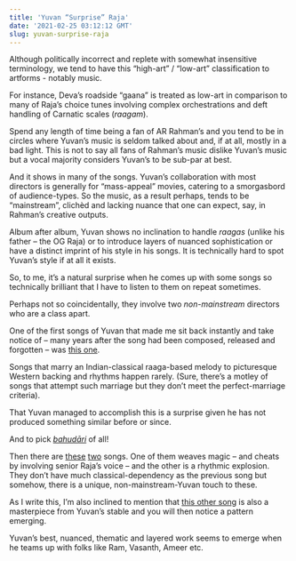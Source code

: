 ```yaml
---
title: 'Yuvan “Surprise” Raja'
date: '2021-02-25 03:12:12 GMT'
slug: yuvan-surprise-raja
---
```

Although politically incorrect and replete with somewhat insensitive terminology, we tend to have this “high-art” / “low-art” classification to artforms - notably music.

For instance, Deva’s roadside “gaana” is treated as low-art in comparison to many of Raja’s choice tunes involving complex orchestrations and deft handling of Carnatic scales (_raagam_).

Spend any length of time being a fan of AR Rahman’s and you tend to be in circles where Yuvan’s music is seldom talked about and, if at all, mostly in a bad light. This is not to say all fans of Rahman’s music dislike Yuvan’s music but a vocal majority considers Yuvan’s to be sub-par at best.

And it shows in many of the songs. Yuvan’s collaboration with most directors is generally for “mass-appeal” movies, catering to a smorgasbord of audience-types. So the music, as a result perhaps, tends to be “mainstream”, clichèd and lacking nuance that one can expect, say, in Rahman’s creative outputs.

Album after album, Yuvan shows no inclination to handle _raagas_ (unlike his father – the OG Raja) or to introduce layers of nuanced sophistication or have a distinct imprint of his style in his songs. It is technically hard to spot Yuvan’s style if at all it exists.

So, to me, it’s a natural surprise when he comes up with some songs so technically brilliant that I have to listen to them on repeat sometimes.

Perhaps not so coincidentally, they involve two _non-mainstream_ directors who are a class apart.

One of the first songs of Yuvan that made me sit back instantly and take notice of – many years after the song had been composed, released and forgotten – was [this one](https://www.youtube.com/watch?v=qfYdskz7YBQ).

Songs that marry an Indian-classical raaga-based melody to picturesque Western backing and rhythms happen rarely. (Sure, there’s a motley of songs that attempt such marriage but they don’t meet the perfect-marriage criteria).

That Yuvan managed to accomplish this is a surprise given he has not produced something similar before or since.

And to pick [_bahudāri_](https://en.wikipedia.org/wiki/Bahudari) of all!

Then there are [these](https://www.youtube.com/watch?v=ZrMuqOJP6Fc) [two](https://www.youtube.com/watch?v=RNrxhbjcFP8) songs. One of them weaves magic – and cheats by involving senior Raja’s voice – and the other is a rhythmic explosion. They don’t have much classical-dependency as the previous song but somehow, there is a unique, non-mainstream-Yuvan touch to these.

As I write this, I’m also inclined to mention that [this other song](https://www.youtube.com/watch?v=MKZ4wa4fROM) is also a masterpiece from Yuvan’s stable and you will then notice a pattern emerging.

Yuvan’s best, nuanced, thematic and layered work seems to emerge when he teams up with folks like Ram, Vasanth, Ameer etc.